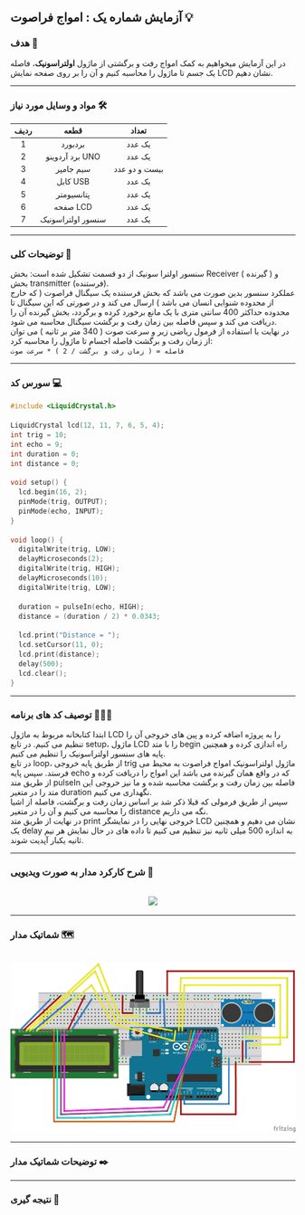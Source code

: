## آزمایش شماره یک : امواج فراصوت 💡

### هدف 🎯

در این آزمایش میخواهیم به کمک امواج رفت و برگشتی از ماژول <strong>اولتراسونیک</strong>، فاصله یک جسم تا ماژول را محاسبه کنیم و آن را بر روی صفحه نمایش LCD نشان دهیم.

---

### مواد و وسایل مورد نیاز 🛠️

<div align="right">
<table>
<thead>
<tr>
<th>ردیف</th><th>قطعه</th><th>تعداد</th>
</tr>
</thead>
<tbody align="center">
<tr>
<td>1</td><td>بردبورد</td><td>یک عدد</td>
</tr>
<tr>
<td>2</td><td>برد آردوینو UNO</td><td>یک عدد</td>
</tr>
<tr>
<td>3</td><td>سیم جامپر</td><td>بیست و دو عدد</td>
</tr>
<tr>
<td>4</td><td>کابل USB</td><td>یک عدد</td>
</tr>
<tr>
<td>5</td><td>پتانسیومتر</td><td>یک عدد</td>
</tr>
<tr>
<td>6</td><td>صفحه LCD</td><td>یک عدد</td>
</tr>
<tr>
<td>7</td><td>سنسور اولتراسونیک</td><td>یک عدد</td>
</tr>
</tbody>
</table>
</div>

---

### توضیحات کلی 📝

سنسور اولترا سونیک از دو قسمت تشکیل شده است: بخش Receiver ( گیرنده ) و بخش transmitter (فرستنده).  
عملکرد سنسور بدین صورت می باشد که بخش فرستنده یک سیگنال فراصوت ( که خارج از محدوده شنوایی انسان می باشد ) ارسال می کند و در صورتی که این سیگنال تا محدوده حداکثر 400 سانتی متری با یک مانع برخورد کرده و برگردد، بخش گیرنده آن را دریافت می کند و سپس فاصله بین زمان رفت و برگشت سیگنال محاسبه می شود.  
در نهایت با استفاده از فرمول ریاضی زیر و سرعت صوت ( 340 متر بر ثانیه ) می توان از زمان رفت و برگشت فاصله اجسام تا ماژول را محاسبه کرد:  
`فاصله = ( زمان رفت و برگشت / 2 ) * سرعت صوت`

---

### سورس کد 💻

```cpp
#include <LiquidCrystal.h>

LiquidCrystal lcd(12, 11, 7, 6, 5, 4);
int trig = 10;
int echo = 9;
int duration = 0;
int distance = 0;

void setup() {
  lcd.begin(16, 2);
  pinMode(trig, OUTPUT);
  pinMode(echo, INPUT);
}

void loop() {
  digitalWrite(trig, LOW);
  delayMicroseconds(2);
  digitalWrite(trig, HIGH);
  delayMicroseconds(10);
  digitalWrite(trig, LOW);

  duration = pulseIn(echo, HIGH);
  distance = (duration / 2) * 0.0343;

  lcd.print("Distance = ");
  lcd.setCursor(11, 0);
  lcd.print(distance);
  delay(500);
  lcd.clear();
}
```

---

### توصیف کد های برنامه 🧑🏻‍💻

ابتدا کتابخانه مربوط به ماژول LCD را به پروژه اضافه کرده و پین های خروجی آن را تنظیم می کنیم. در تابع setup، ماژول LCD را با متد begin راه اندازی کرده و همچنین پایه های سنسور اولتراسونیک را تنظیم می کنیم.  
در تابع loop، از طریق پایه خروجی trig ماژول اولتراسونیک امواج فراصوت به محیط می فرستد. سپس پایه echo که در واقع همان گیرنده می باشد این امواج را دریافت کرده و از طریق متد pulseIn فاصله بین زمان رفت و برگشت محاسبه شده و ما نیز خروجی این متد را در متغیر duration نگهداری می کنیم.  
سپس از طریق فرمولی که قبلا ذکر شد بر اساس زمان رفت و برگشت، فاصله از اشیا را محاسبه می کنیم و آن را در متغیر distance نگه می داریم.  
در نهایت از طریق متد print خروجی نهایی را در نمایشگر LCD نشان می دهیم و همچنین یک delay به اندازه 500 میلی ثانیه نیز تنظیم می کنیم تا داده های در حال نمایش هر نیم ثانیه یکبار آپدیت شوند.

---

### شرح کارکرد مدار به صورت ویدیویی 🎥

<br>

<div align="center">
<img src="/media/microprocessor_12.gif">
</div>

---

### شماتیک مدار 🗺️

<br>

<div align="center">
<img src="/media/schematic_10.jpg" width="600px" height="300px">
</div>

---

### توضیحات شماتیک مدار ✒️

---

### نتیجه گیری 👀
